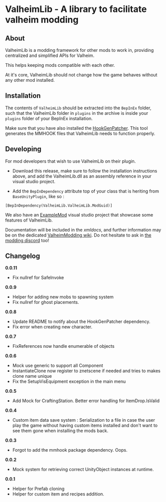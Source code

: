 # ValheimLib - A library to facilitate valheim modding

## About

ValheimLib is a modding framework for other mods to work in, providing centralized and simplified APIs for Valheim. 

This helps keeping mods compatible with each other.

At it's core, ValheimLib should not change how the game behaves without any other mod installed.

## Installation

The contents of `ValheimLib` should be extracted into the `BepInEx` folder, such that the ValheimLib folder in `plugins` in the archive is inside your `plugins` folder of your BepInEx installation.

Make sure that you have also installed the [HookGenPatcher](https://valheim.thunderstore.io/package/ValheimModding/HookGenPatcher/). This tool generates the MMHOOK files that ValheimLib needs to function properly.

## Developing

For mod developers that wish to use ValheimLib on their plugin.

- Download this release, make sure to follow the installation instructions above, and add the ValheimLib.dll as an assembly reference in your visual studio project.

- Add the `BepInDependency` attribute top of your class that is heriting from `BaseUnityPlugin`, like so :

`[BepInDependency(ValheimLib.ValheimLib.ModGuid)]`

We also have an [ExampleMod](https://github.com/Valheim-Modding/ExampleMod) visual studio project that showcase some features of ValheimLib.

Documentation will be included in the  *xmldocs*, and further information may be on the dedicated [ValheimModding wiki](https://github.com/Valheim-Modding/Wiki). Do not hesitate to ask in [the modding discord](https://discord.gg/RBq2mzeu4z) too!

## Changelog

**0.0.11**

* Fix nullref for SafeInvoke

**0.0.9**

* Helper for adding new mobs to spawning system
* Fix nullref for ghost placements.

**0.0.8**

* Update README to notify about the HookGenPatcher dependency.
* Fix error when creating new character.

**0.0.7**

* FixReferences now handle enumerable of objects

**0.0.6**

* Mock use generic to support all Component
* InstantiateClone now register to znetscene if needed and tries to makes clone name unique
* Fix the SetupVisEquipment exception in the main menu

**0.0.5**

* Add Mock for CraftingStation. Better error handling for ItemDrop.IsValid

**0.0.4**

* Custom item data save system : Serialization to a file in case the user play the game without having custom items installed and don't want to see them gone when installing the mods back.

**0.0.3**

* Forgot to add the mmhook package dependency. Oops.

**0.0.2**

* Mock system for retrieving correct UnityObject instances at runtime.

**0.0.1**

* Helper for Prefab cloning
* Helper for custom item and recipes addition.
